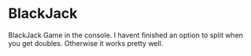 # BlackJack
BlackJack Game in the console. I havent finished an option to split when you get doubles. Otherwise it works pretty well.

